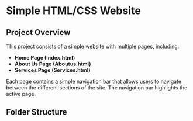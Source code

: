 # Simple HTML/CSS Website

## Project Overview
This project consists of a simple website with multiple pages, including:
- **Home Page (Index.html)**
- **About Us Page (Aboutus.html)**
- **Services Page (Services.html)**

Each page contains a simple navigation bar that allows users to navigate between the different sections of the site. The navigation bar highlights the active page.

## Folder Structure
